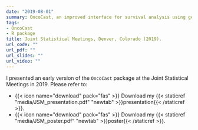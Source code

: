 ```yaml
---
date: "2019-08-01"
summary: OncoCast, an improved interface for survival analysis using genomic data.
tags:
- OncoCast
- R package
title: Joint Statistical Meetings, Denver, Colorado (2019).
url_code: ""
url_pdf: ""
url_slides: ""
url_video: ""
---
```


I presented an early version of the `OncoCast` package at the Joint Statistical Meetings in 2019. Please refer to:

- {{< icon name="download" pack="fas" >}} Download my {{< staticref "media/JSM_presentation.pdf" "newtab" >}}presentation{{< /staticref >}}.
- {{< icon name="download" pack="fas" >}} Download my {{< staticref "media/JSM_poster.pdf" "newtab" >}}poster{{< /staticref >}}.

